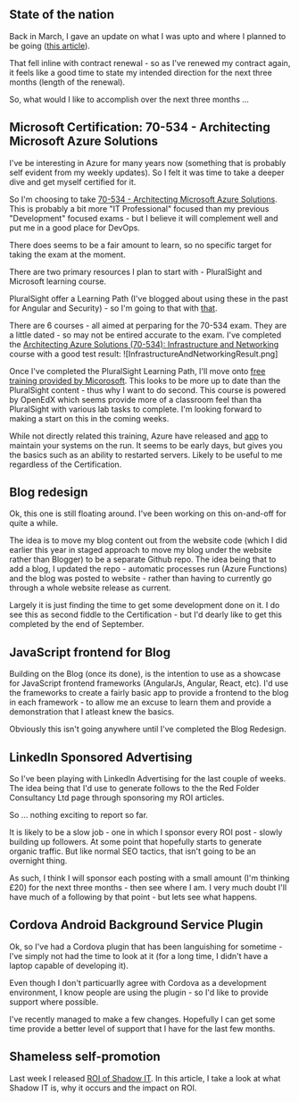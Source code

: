 ## State of the nation
Back in March, I gave an update on what I was upto and where I planned to be going ([this article](/blog/rfc-weekly-13th-march-2017)).

That fell inline with contract renewal - so as I've renewed my contract again, it feels like a good time to state my intended direction for the next three months (length of the renewal).

So, what would I like to accomplish over the next three months ...

## Microsoft Certification: 70-534 - Architecting Microsoft Azure Solutions
I've be interesting in Azure for many years now (something that is probably self evident from my weekly updates).  So I felt it was time to take a deeper dive and get myself certified for it.

So I'm choosing to take [70-534 - Architecting Microsoft Azure Solutions](https://www.microsoft.com/en-us/learning/exam-70-534.aspx).  This is probably a bit more "IT Professional" focused than my previous "Development" focused exams - but I believe it will complement well and put me in a good place for DevOps.

There does seems to be a fair amount to learn, so no specific target for taking the exam at the moment.

There are two primary resources I plan to start with - PluralSight and Microsoft learning course.

PluralSight offer a Learning Path (I've blogged about using these in the past for Angular and Security) - so I'm going to that with [that](https://app.pluralsight.com/paths/certificate/azure-solutions-70-534).

There are 6 courses - all aimed at perparing for the 70-534 exam.  They are a little dated - so may not be entired accurate to the exam.  I've completed the [Architecting Azure Solutions (70-534): Infrastructure and Networking](https://app.pluralsight.com/library/courses/architecting-azure-solutions-70-534-infrastructure-networking/table-of-contents) course with a good test result:
![InfrastructureAndNetworkingResult.png]

Once I've completed the PluralSight Learning Path, I'll move onto [free training provided by Micorosoft](https://openedx.microsoft.com/courses/course-v1:Microsoft+DEV205Bx+2017_T2/about).  This looks to be more up to date than the PluralSight content - thus why I want to do second.  This course is powered by OpenEdX which seems provide more of a classroom feel than tha PluralSight with various lab tasks to complete.  I'm looking forward to making a start on this in the coming weeks.

While not directly related this training, Azure have released and [app](https://play.google.com/store/apps/details?id=com.microsoft.azure&hl=en) to maintain your systems on the run.  It seems to be early days, but gives you the basics such as an ability to restarted servers.  Likely to be useful to me regardless of the Certification.

## Blog redesign
Ok, this one is still floating around.  I've been working on this on-and-off for quite a while.

The idea is to move my blog content out from the website code (which I did earlier this year in staged approach to move my blog under the website rather than Blogger) to be a separate Github repo.  The idea being that to add a blog, I updated the repo - automatic processes run (Azure Functions) and the blog was posted to website - rather than having to currently go through a whole website release as current.

Largely it is just finding the time to get some development done on it.  I do see this as second fiddle to the Certification - but I'd dearly like to get this completed by the end of September.

## JavaScript frontend for Blog
Building on the Blog (once its done), is the intention to use as a showcase for JavaScript frontend frameworks (AngularJs, Angular, React, etc).  I'd use the frameworks to create a fairly basic app to provide a frontend to the blog in each framework - to allow me an excuse to learn them and provide a demonstration that I atleast knew the basics.

Obviously this isn't going anywhere until I've completed the Blog Redesign.

## LinkedIn Sponsored Advertising
So I've been playing with LinkedIn Advertising for the last couple of weeks.  The idea being that I'd use to generate follows to the the Red Folder Consultancy Ltd page through sponsoring my ROI articles.

So ... nothing exciting to report so far.

It is likely to be a slow job - one in which I sponsor every ROI post - slowly building up followers.  At some point that hopefully starts to generate organic traffic.  But like normal SEO tactics, that isn't going to be an overnight thing.

As such, I think I will sponsor each posting with a small amount (I'm thinking £20) for the next three months - then see where I am.  I very much doubt I'll have much of a following by that point - but lets see what happens.

## Cordova Android Background Service Plugin
Ok, so I've had a Cordova plugin that has been languishing for sometime - I've simply not had the time to look at it (for a long time, I didn't have a laptop capable of developing it).

Even though I don't particuarlly agree with Cordova as a development environment, I know people are using the plugin - so I'd like to provide support where possible.

I've recently managed to make a few changes.  Hopefully I can get some time provide a better level of support that I have for the last few months.

## Shameless self-promotion
Last week I released [ROI of Shadow IT](/blog/roi-of-shadow-it).  In this article, I take a look at what Shadow IT is, why it occurs and the impact on ROI.
